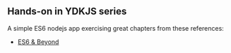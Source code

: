 ## Hands-on in YDKJS series

A simple ES6 nodejs app exercising great chapters from these references:

- [ES6 & Beyond](https://github.com/getify)